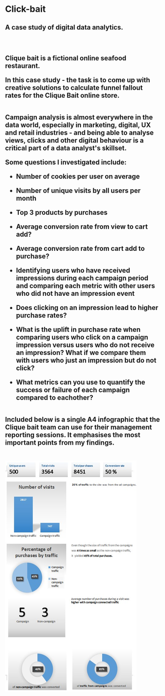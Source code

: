 # Click-bait

<h2> A case study of digital data analytics.<h2>

<br>

Clique bait is a fictional online seafood restaurant.

In this case study - the task is to come up with creative solutions to calculate funnel fallout rates for the Clique Bait online store.

<br>
Campaign analysis is almost everywhere in the data world, especially in marketing, digital, UX and retail industries - and being able to analyse views, clicks and other digital behaviour is a critical part of a data analyst's skillset.

<br>
  
Some questions I investigated include:

* Number of cookies per user on average
* Number of unique visits by all users per month
* Top 3 products by purchases
* Average conversion rate from view to cart add?
* Average conversion rate from cart add to purchase?

* Identifying users who have received impressions during each campaign period and comparing each metric with other users who did not have an impression event
* Does clicking on an impression lead to higher purchase rates?
* What is the uplift in purchase rate when comparing users who click on a campaign impression versus users who do not receive an impression? What if we compare them with users who just an impression but do not click?
* What metrics can you use to quantify the success or failure of each campaign compared to eachother?
 <br>
Included below is a single A4 infographic that the Clique bait team can use for their management reporting sessions. It emphasises the most important points from my findings.

<br>
<br>
  
![](images/infographic.jpg)

 
  
  

    
